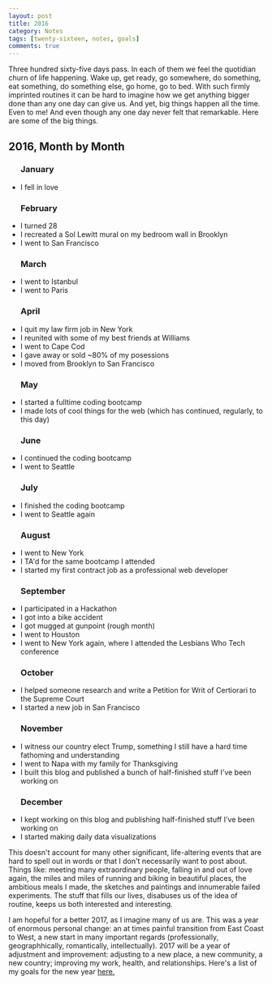 ```yaml
---
layout: post
title: 2016
category: Notes
tags: [twenty-sixteen, notes, goals]
comments: true
---
```


<p>Three hundred sixty-five days pass. In each of them we feel the quotidian churn of life happening. Wake up, get ready, go somewhere, do something, eat something, do something else, go home, go to bed. With such firmly imprinted routines it can be hard to imagine how we get anything bigger done than any one day can give us. And yet, big things happen all the time. Even to me! And even though any one day never felt that remarkable. Here are some of the big things.</p>


<h2>2016, Month by Month</h2>
<ul>
<h3>January</h3>
 <li>I fell in love</li>
</ul>


<ul>
<h3>February</h3>
 <li>I turned 28</li>
 <li>I recreated a Sol Lewitt mural on my bedroom wall in Brooklyn</li>
 <li>I went to San Francisco</li>
 </ul>


<ul>
<h3>March</h3>
 <li>I went to Istanbul</li>
 <li>I went to Paris</li>
</ul>


<ul>
<h3>April</h3>
 <li>I quit my law firm job in New York</li>
 <li>I reunited with some of my best friends at Williams</li>
 <li>I went to Cape Cod</li>
 <li>I gave away or sold ~80% of my posessions</li>
 <li>I moved from Brooklyn to San Francisco</li>
</ul>


<ul>
<h3>May</h3>
 <li>I started a fulltime coding bootcamp</li>
 <li>I made lots of cool things for the web (which has continued, regularly, to this day)</li>
</ul>


<ul>
<h3>June </h3>
 <li>I continued the coding bootcamp</li>
 <li>I went to Seattle</li>
</ul>


<ul>
<h3>July</h3>
 <li>I finished the coding bootcamp</li>
 <li>I went to Seattle again</li>
</ul>


<ul>
<h3>August</h3>
 <li>I went to New York</li>
 <li>I TA'd for the same bootcamp I attended</li>
 <li>I started my first contract job as a professional web developer</li>
</ul>


<ul>
<h3>September</h3>
<li>I participated in a Hackathon</li>
<li>I got into a bike accident</li>
<li>I got mugged at gunpoint (rough month)</li>
<li>I went to Houston</li>
<li>I went to New York again, where I attended the Lesbians Who Tech conference</li>
</ul>


<ul>
<h3>October</h3>
<li>I helped someone research and write a Petition for Writ of Certiorari to the Supreme Court</li>
<li>I started a new job in San Francisco</li>
</ul>

<ul>
 <h3>November</h3>
<li>I witness our country elect Trump, something I still have a hard time fathoming and understanding</li>
<li>I went to Napa with my family for Thanksgiving</li>
<li>I built this blog and published a bunch of half-finished stuff I've been working on</li>
</ul>

<ul>
<h3>December</h3>
<li>I kept working on this blog and publishing half-finished stuff I've been working on</li>
<li>I started making daily data visualizations</li>
</ul>

<p>This doesn't account for many other significant, life-altering events that are hard to spell out in words or that I don't necessarily want to post about. Things like: meeting many extraordinary people, falling in and out of love again, the miles and miles of running and biking in beautiful places, the ambitious meals I made, the sketches and paintings and innumerable failed experiments. The stuff that fills our lives, disabuses us of the idea of routine, keeps us both interested and interesting.</p>


<p>I am hopeful for a better 2017, as I imagine many of us are. This was a year of enormous personal change: an at times painful transition from East Coast to West, a new start in many important regards (professionally, geographhically, romantically, intellectually). 2017 will be a year of adjustment and improvement: adjusting to a new place, a new community, a new country; improving my work, health, and relationships. Here's a list of my goals for the new year <a href="http://sbrks.github.io/2017/">here.</a></p>
